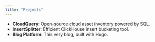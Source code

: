 ```yaml
---
title: "Projects"
---
```


- **CloudQuery**: Open-source cloud asset inventory powered by SQL.
- **InsertSplitter**: Efficient ClickHouse insert bucketing tool.
- **Blog Platform**: This very blog, built with Hugo. 
